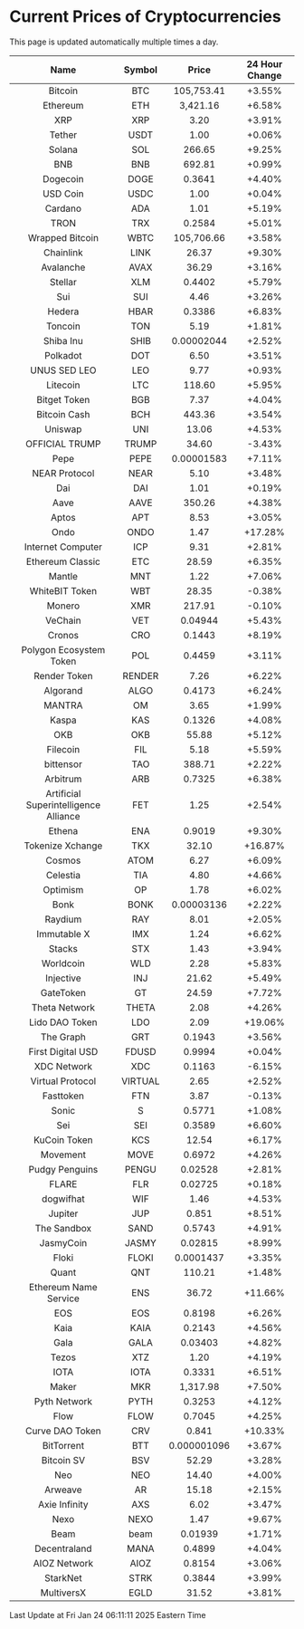 # Current Prices of Cryptocurrencies
This page is updated automatically multiple times a day.

| Name | Symbol | Price | 24 Hour Change |
| :---: |:---:| :---: | :---: |
| Bitcoin | BTC | 105,753.41 | +3.55% |
| Ethereum | ETH | 3,421.16 | +6.58% |
| XRP | XRP | 3.20 | +3.91% |
| Tether | USDT | 1.00 | +0.06% |
| Solana | SOL | 266.65 | +9.25% |
| BNB | BNB | 692.81 | +0.99% |
| Dogecoin | DOGE | 0.3641 | +4.40% |
| USD Coin | USDC | 1.00 | +0.04% |
| Cardano | ADA | 1.01 | +5.19% |
| TRON | TRX | 0.2584 | +5.01% |
| Wrapped Bitcoin | WBTC | 105,706.66 | +3.58% |
| Chainlink | LINK | 26.37 | +9.30% |
| Avalanche | AVAX | 36.29 | +3.16% |
| Stellar | XLM | 0.4402 | +5.79% |
| Sui | SUI | 4.46 | +3.26% |
| Hedera | HBAR | 0.3386 | +6.83% |
| Toncoin | TON | 5.19 | +1.81% |
| Shiba Inu | SHIB | 0.00002044 | +2.52% |
| Polkadot | DOT | 6.50 | +3.51% |
| UNUS SED LEO | LEO | 9.77 | +0.93% |
| Litecoin | LTC | 118.60 | +5.95% |
| Bitget Token | BGB | 7.37 | +4.04% |
| Bitcoin Cash | BCH | 443.36 | +3.54% |
| Uniswap | UNI | 13.06 | +4.53% |
| OFFICIAL TRUMP | TRUMP | 34.60 | -3.43% |
| Pepe | PEPE | 0.00001583 | +7.11% |
| NEAR Protocol | NEAR | 5.10 | +3.48% |
| Dai | DAI | 1.01 | +0.19% |
| Aave | AAVE | 350.26 | +4.38% |
| Aptos | APT | 8.53 | +3.05% |
| Ondo | ONDO | 1.47 | +17.28% |
| Internet Computer | ICP | 9.31 | +2.81% |
| Ethereum Classic | ETC | 28.59 | +6.35% |
| Mantle | MNT | 1.22 | +7.06% |
| WhiteBIT Token | WBT | 28.35 | -0.38% |
| Monero | XMR | 217.91 | -0.10% |
| VeChain | VET | 0.04944 | +5.43% |
| Cronos | CRO | 0.1443 | +8.19% |
| Polygon Ecosystem Token | POL | 0.4459 | +3.11% |
| Render Token | RENDER | 7.26 | +6.22% |
| Algorand | ALGO | 0.4173 | +6.24% |
| MANTRA | OM | 3.65 | +1.99% |
| Kaspa | KAS | 0.1326 | +4.08% |
| OKB | OKB | 55.88 | +5.12% |
| Filecoin | FIL | 5.18 | +5.59% |
| bittensor | TAO | 388.71 | +2.22% |
| Arbitrum | ARB | 0.7325 | +6.38% |
| Artificial Superintelligence Alliance | FET | 1.25 | +2.54% |
| Ethena | ENA | 0.9019 | +9.30% |
| Tokenize Xchange | TKX | 32.10 | +16.87% |
| Cosmos | ATOM | 6.27 | +6.09% |
| Celestia | TIA | 4.80 | +4.66% |
| Optimism | OP | 1.78 | +6.02% |
| Bonk | BONK | 0.00003136 | +2.22% |
| Raydium | RAY | 8.01 | +2.05% |
| Immutable X | IMX | 1.24 | +6.62% |
| Stacks | STX | 1.43 | +3.94% |
| Worldcoin | WLD | 2.28 | +5.83% |
| Injective | INJ | 21.62 | +5.49% |
| GateToken | GT | 24.59 | +7.72% |
| Theta Network | THETA | 2.08 | +4.26% |
| Lido DAO Token | LDO | 2.09 | +19.06% |
| The Graph | GRT | 0.1943 | +3.56% |
| First Digital USD | FDUSD | 0.9994 | +0.04% |
| XDC Network | XDC | 0.1163 | -6.15% |
| Virtual Protocol | VIRTUAL | 2.65 | +2.52% |
| Fasttoken | FTN | 3.87 | -0.13% |
| Sonic | S | 0.5771 | +1.08% |
| Sei | SEI | 0.3589 | +6.60% |
| KuCoin Token | KCS | 12.54 | +6.17% |
| Movement | MOVE | 0.6972 | +4.26% |
| Pudgy Penguins | PENGU | 0.02528 | +2.81% |
| FLARE | FLR | 0.02725 | +0.18% |
| dogwifhat | WIF | 1.46 | +4.53% |
| Jupiter | JUP | 0.851 | +8.51% |
| The Sandbox | SAND | 0.5743 | +4.91% |
| JasmyCoin | JASMY | 0.02815 | +8.99% |
| Floki | FLOKI | 0.0001437 | +3.35% |
| Quant | QNT | 110.21 | +1.48% |
| Ethereum Name Service | ENS | 36.72 | +11.66% |
| EOS | EOS | 0.8198 | +6.26% |
| Kaia | KAIA | 0.2143 | +4.56% |
| Gala | GALA | 0.03403 | +4.82% |
| Tezos | XTZ | 1.20 | +4.19% |
| IOTA | IOTA | 0.3331 | +6.51% |
| Maker | MKR | 1,317.98 | +7.50% |
| Pyth Network | PYTH | 0.3253 | +4.12% |
| Flow | FLOW | 0.7045 | +4.25% |
| Curve DAO Token | CRV | 0.841 | +10.33% |
| BitTorrent | BTT | 0.000001096 | +3.67% |
| Bitcoin SV | BSV | 52.29 | +3.28% |
| Neo | NEO | 14.40 | +4.00% |
| Arweave | AR | 15.18 | +2.15% |
| Axie Infinity | AXS | 6.02 | +3.47% |
| Nexo | NEXO | 1.47 | +9.67% |
| Beam | beam | 0.01939 | +1.71% |
| Decentraland | MANA | 0.4899 | +4.04% |
| AIOZ Network | AIOZ | 0.8154 | +3.06% |
| StarkNet | STRK | 0.3844 | +3.99% |
| MultiversX | EGLD | 31.52 | +3.81% |

Last Update at Fri Jan 24 06:11:11 2025 Eastern Time